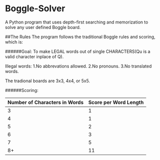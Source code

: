 # Boggle-Solver
A Python program that uses depth-first searching and memorization to solve any user defined Boggle board.

##The Rules
The program follows the traditional Boggle rules and scoring, which is:

######Goal: 
To make LEGAL words out of single CHARACTERS(Qu is a valid character inplace of Q). 

Illegal words: 
    1.No abbrevations allowed. 
    2.No pronouns. 
    3.No translated words.
    
The tradional boards are 3x3, 4x4, or 5x5.

######Scoring:

| Number of Characters in Words | Score per Word Length |
| ------------- | ------------- |
| 3  | 1  |
| 4  | 1  |
| 5  | 2  |
| 6  | 3  |
| 7  | 5  |
| 8+  | 11 |

